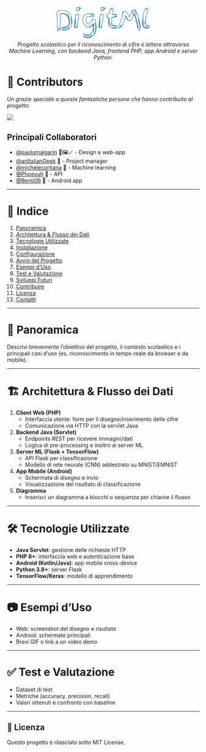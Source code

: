 <p align=center>
<img src="https://github.com/paolomalgarin/DigitML/blob/main/README%20-%20Stuff/animated-logo.svg" alt='logo animato' width=50%> <br>
<i width=80%>Progetto scolastico per il riconoscimento di cifre e lettere attraverso Machine Learning, con backend Java, frontend PHP, app Android e server Python.</i>
</p>

# 🤝 Contributors
<i>Un grazie speciale a queste fantastiche persone che hanno contribuito al progetto:</i>
<br>
<p>
  <a href="https://github.com/paolomalgarin/DigitML/graphs/contributors">
    <img src="https://contrib.rocks/image?repo=paolomalgarin/DigitML" />
  </a>
</p>


## Principali Collaboratori
- [@paolomalgarin](https://github.com/paolomalgarin) 🎨🖼️🪄 - Design e web-app
- [@anItalianGeek](https://github.com/anItalianGeek) 💼 - Project manager
- [@michelecortiana](https://github.com/michelecortiana) 🧠 - Machine learning
- [@Phoeyuh](https://github.com/Phoeyuh) 🐝 - API
- [@Benti06](https://github.com/Benti06) 🚀 - Android app

---

# 📖 Indice

1. [Panoramica](#panoramica)  
2. [Architettura & Flusso dei Dati](#architettura--flusso-dei-dati)  
3. [Tecnologie Utilizzate](#tecnologie-utilizzate)  
4. [Installazione](#installazione)  
5. [Configurazione](#configurazione)  
6. [Avvio del Progetto](#avvio-del-progetto)  
7. [Esempi d’Uso](#esempi-duso)  
8. [Test e Valutazione](#test-e-valutazione)  
9. [Sviluppi Futuri](#sviluppi-futuri)  
10. [Contribuire](#contribuire)  
11. [Licenza](#licenza)  
12. [Contatti](#contatti)  

---

# 📌 Panoramica

Descrivi brevemente l’obiettivo del progetto, il contesto scolastico e i principali casi d’uso (es. riconoscimento in tempo reale da browser e da mobile).

---

# 🏗️ Architettura & Flusso dei Dati

1. **Client Web (PHP)**  
   - Interfaccia utente: form per il disegno/inserimento delle cifre  
   - Comunicazione via HTTP con la servlet Java  
2. **Backend Java (Servlet)**  
   - Endpoints REST per ricevere immagini/dati  
   - Logica di pre-processing e inoltro al server ML  
3. **Server ML (Flask + TensorFlow)**  
   - API Flask per classificazione  
   - Modello di rete neurale (CNN) addestrato su MNIST/EMNIST  
4. **App Mobile (Android)**  
   - Schermata di disegno e invio  
   - Visualizzazione del risultato di classificazione  
5. **Diagramma**  
   - Inserisci un diagramma a blocchi o sequenza per chiarire il flusso  

---

# 🛠️ Tecnologie Utilizzate

- **Java Servlet**: gestione delle richieste HTTP  
- **PHP 8+**: interfaccia web e autenticazione base  
- **Android (Kotlin/Java)**: app mobile cross-device  
- **Python 3.8+**: server Flask  
- **TensorFlow/Keras**: modello di apprendimento  

---

# 📷 Esempi d’Uso

- Web: screenshot del disegno e risultato
- Android: schermate principali
- Brevi GIF o link a un video demo

---

# ✅ Test e Valutazione
- Dataset di test
- Metriche (accuracy, precision, recall)
- Valori ottenuti e confronto con baseline

---

## 📄 Licenza
Questo progetto è rilasciato sotto MIT License.

